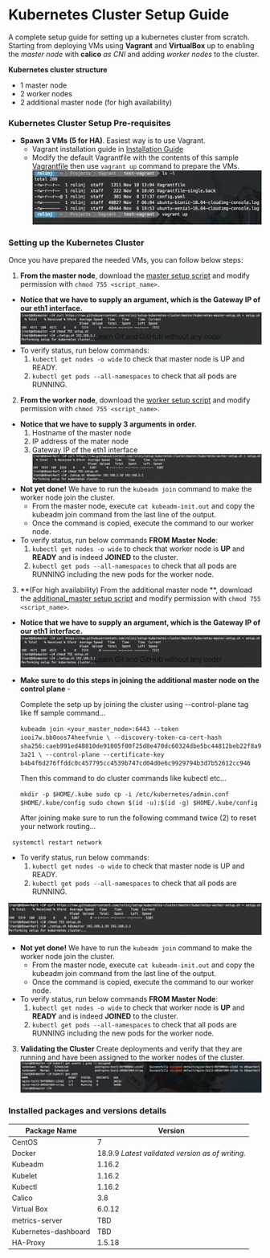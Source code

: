 # Kubernetes Cluster Setup Guide

A complete setup guide for setting up a kubernetes cluster from scratch. Starting from deploying VMs using **Vagrant** and **VirtualBox** up to enabling the _master node_ with **calico** *as CNI* and adding *worker nodes* to the cluster.

**Kubernetes cluster structure**
- 1 master node
- 2 worker nodes
- 2 additional master node (for high availability)

### Kubernetes Cluster Setup Pre-requisites
- **Spawn 3 VMs (5 for HA)**. Easiest way is to use Vagrant.
  - Vagrant installation guide in [Installation Guide](https://www.vagrantup.com/intro/getting-started/install.html)
  - Modify the default Vagrantfile with the contents of this sample [Vagrantfile](https://github.com/rolinj/setup-kubernetes-cluster/blob/master/Vagrantfile) then use `vagrant up` command to prepare the VMs.
  ![Vagrant Setup](/images/vagrant_up.png)


### Setting up the Kubernetes Cluster
Once you have prepared the needed VMs, you can follow below steps:
1. **From the master node**, download the [master setup script](https://raw.githubusercontent.com/rolinj/setup-kubernetes-cluster/master/kubernetes-worker-setup.sh) and modify permission with `chmod 755 <script_name>`.
- **Notice that we have to supply an argument, which is the Gateway IP of our eth1 interface.**
![Master Setup](/images/master_setup.png)
- To verify status, run below commands: 
    1. `kubectl get nodes -o wide` to check that master node is UP and READY.
    2. `kubectl get pods --all-namespaces` to check that all pods are RUNNING.

2. **From the worker node**, download the [worker setup script](https://raw.githubusercontent.com/rolinj/setup-kubernetes-cluster/master/kubernetes-worker-setup.sh) and modify permission with `chmod 755 <script_name>`.
- **Notice that we have to supply 3 arguments in order.**
    1. Hostname of the master node
    2. IP address of the mater node
    3. Gateway IP of the eth1 interface
![Worker Setup](/images/worker_setup.png)
- **Not yet done!** We have to run the `kubeadm join` command to make the worker node join the cluster.
    - From the master node, execute `cat kubeadm-init.out` and copy the kubeadm join command from the last line of the output.
    - Once the command is copied, execute the command to our worker node.
- To verify status, run below commands **FROM Master Node**: 
    1. `kubectl get nodes -o wide` to check that worker node is **UP** and **READY** and is indeed **JOINED** to the cluster.
    2. `kubectl get pods --all-namespaces` to check that all pods are RUNNING including the new pods for the worker node.

3. **(For high availability) From the additional master node **, download the [additional_master setup script](https://raw.githubusercontent.com/rolinj/setup-kubernetes-cluster/master/kubernetes-nth-master-setup.sh) and modify permission with `chmod 755 <script_name>`.

- **Notice that we have to supply an argument, which is the Gateway IP of our eth1 interface.**
![Master Setup](/images/master_setup.png)

-  **Make sure to do this steps in joining the additional master node on the control plane** -

   Complete the setp up by joining the cluster using --control-plane tag like ff sample command...

   `kubeadm join <your_master_node>:6443 --token iooi7w.bb0oos74heefvnie \
   --discovery-token-ca-cert-hash sha256:caeb991ed48810de91005f00f25d8e470dc60324dbe5bc44812beb22f8a93a21 \
   --control-plane --certificate-key b4b4f6d276ffddc0c457795cc4539b747cd04d0e6c9929794b3d7b52612cc946`

   Then this command to do cluster commands like kubectl etc...
   
   `mkdir -p $HOME/.kube
    sudo cp -i /etc/kubernetes/admin.conf $HOME/.kube/config
    sudo chown $(id -u):$(id -g) $HOME/.kube/config`

   After joining make sure to run the following command twice (2) to reset your network routing...

  ` systemctl restart network`

- To verify status, run below commands: 
    1. `kubectl get nodes -o wide` to check that master node is UP and READY.
    2. `kubectl get pods --all-namespaces` to check that all pods are RUNNING.
    
![Worker Setup](/images/worker_setup.png)
- **Not yet done!** We have to run the `kubeadm join` command to make the worker node join the cluster.
    - From the master node, execute `cat kubeadm-init.out` and copy the kubeadm join command from the last line of the output.
    - Once the command is copied, execute the command to our worker node.
- To verify status, run below commands **FROM Master Node**: 
    1. `kubectl get nodes -o wide` to check that worker node is **UP** and **READY** and is indeed **JOINED** to the cluster.
    2. `kubectl get pods --all-namespaces` to check that all pods are RUNNING including the new pods for the worker node.

3. **Validating the Cluster**
Create deployments and verify that they are running and have been assigned to the worker nodes of the cluster.
![Validation](/images/validation.png)

### Installed packages and versions details

| Package Name         | Version                                          |
|----------------------|--------------------------------------------------|
| CentOS               | 7                                                |
| Docker               | 18.9.9 *Latest validated version as of writing.* |
| Kubeadm              | 1.16.2                                           |
| Kubelet              | 1.16.2                                           |
| Kubectl              | 1.16.2                                           |
| Calico               | 3.8                                              |
| Virtual Box          | 6.0.12                                           |
| metrics-server       | TBD                                              |
| Kubernetes-dashboard | TBD                                              |
| HA-Proxy             | 1.5.18                                           |

